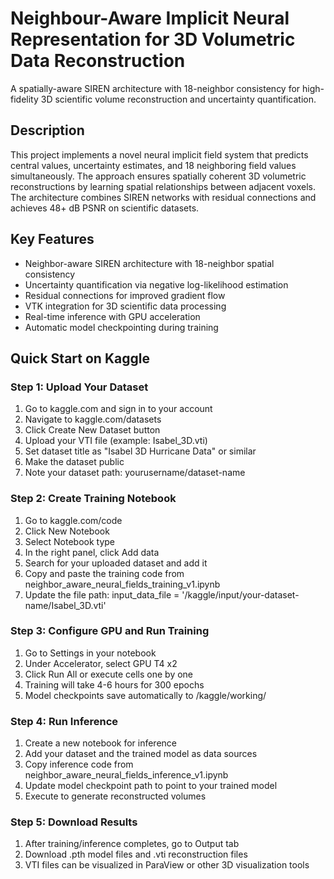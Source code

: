 # Neighbour-Aware Implicit Neural Representation for 3D Volumetric Data Reconstruction

A spatially-aware SIREN architecture with 18-neighbor consistency for high-fidelity 3D scientific volume reconstruction and uncertainty quantification.

## Description

This project implements a novel neural implicit field system that predicts central values, uncertainty estimates, and 18 neighboring field values simultaneously. The approach ensures spatially coherent 3D volumetric reconstructions by learning spatial relationships between adjacent voxels. The architecture combines SIREN networks with residual connections and achieves 48+ dB PSNR on scientific datasets.

## Key Features

- Neighbor-aware SIREN architecture with 18-neighbor spatial consistency
- Uncertainty quantification via negative log-likelihood estimation
- Residual connections for improved gradient flow
- VTK integration for 3D scientific data processing
- Real-time inference with GPU acceleration
- Automatic model checkpointing during training

## Quick Start on Kaggle

### Step 1: Upload Your Dataset

1. Go to kaggle.com and sign in to your account
2. Navigate to kaggle.com/datasets
3. Click Create New Dataset button
4. Upload your VTI file (example: Isabel_3D.vti)
5. Set dataset title as "Isabel 3D Hurricane Data" or similar
6. Make the dataset public
7. Note your dataset path: yourusername/dataset-name

### Step 2: Create Training Notebook

1. Go to kaggle.com/code
2. Click New Notebook
3. Select Notebook type
4. In the right panel, click Add data
5. Search for your uploaded dataset and add it
6. Copy and paste the training code from neighbor_aware_neural_fields_training_v1.ipynb
7. Update the file path: input_data_file = '/kaggle/input/your-dataset-name/Isabel_3D.vti'

### Step 3: Configure GPU and Run Training

1. Go to Settings in your notebook
2. Under Accelerator, select GPU T4 x2
3. Click Run All or execute cells one by one
4. Training will take 4-6 hours for 300 epochs
5. Model checkpoints save automatically to /kaggle/working/

### Step 4: Run Inference

1. Create a new notebook for inference
2. Add your dataset and the trained model as data sources
3. Copy inference code from neighbor_aware_neural_fields_inference_v1.ipynb
4. Update model checkpoint path to point to your trained model
5. Execute to generate reconstructed volumes

### Step 5: Download Results

1. After training/inference completes, go to Output tab
2. Download .pth model files and .vti reconstruction files
3. VTI files can be visualized in ParaView or other 3D visualization tools


